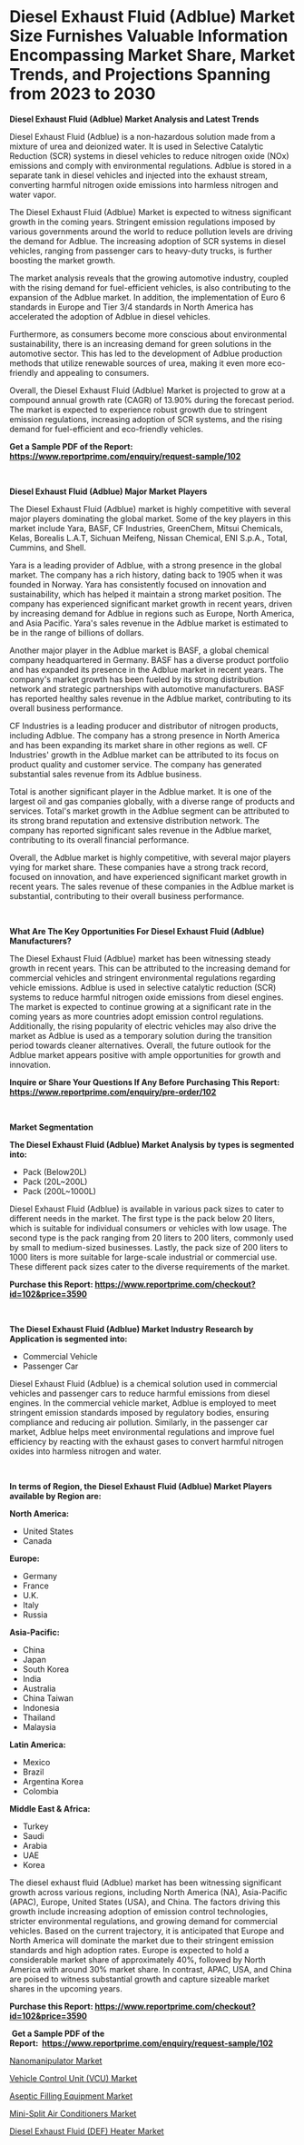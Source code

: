 <p><h1>Diesel Exhaust Fluid (Adblue) Market Size Furnishes Valuable Information Encompassing Market Share, Market Trends, and Projections Spanning from 2023 to 2030</h1></p><p><strong>Diesel Exhaust Fluid (Adblue) Market Analysis and Latest Trends</strong></p>
<p><p>Diesel Exhaust Fluid (Adblue) is a non-hazardous solution made from a mixture of urea and deionized water. It is used in Selective Catalytic Reduction (SCR) systems in diesel vehicles to reduce nitrogen oxide (NOx) emissions and comply with environmental regulations. Adblue is stored in a separate tank in diesel vehicles and injected into the exhaust stream, converting harmful nitrogen oxide emissions into harmless nitrogen and water vapor.</p><p>The Diesel Exhaust Fluid (Adblue) Market is expected to witness significant growth in the coming years. Stringent emission regulations imposed by various governments around the world to reduce pollution levels are driving the demand for Adblue. The increasing adoption of SCR systems in diesel vehicles, ranging from passenger cars to heavy-duty trucks, is further boosting the market growth.</p><p>The market analysis reveals that the growing automotive industry, coupled with the rising demand for fuel-efficient vehicles, is also contributing to the expansion of the Adblue market. In addition, the implementation of Euro 6 standards in Europe and Tier 3/4 standards in North America has accelerated the adoption of Adblue in diesel vehicles.</p><p>Furthermore, as consumers become more conscious about environmental sustainability, there is an increasing demand for green solutions in the automotive sector. This has led to the development of Adblue production methods that utilize renewable sources of urea, making it even more eco-friendly and appealing to consumers.</p><p>Overall, the Diesel Exhaust Fluid (Adblue) Market is projected to grow at a compound annual growth rate (CAGR) of 13.90% during the forecast period. The market is expected to experience robust growth due to stringent emission regulations, increasing adoption of SCR systems, and the rising demand for fuel-efficient and eco-friendly vehicles.</p></p>
<p><strong>Get a Sample PDF of the Report:&nbsp; <a href="https://www.reportprime.com/enquiry/request-sample/102">https://www.reportprime.com/enquiry/request-sample/102</a></strong></p>
<p>&nbsp;</p>
<p><strong>Diesel Exhaust Fluid (Adblue) Major Market Players</strong></p>
<p><p>The Diesel Exhaust Fluid (Adblue) market is highly competitive with several major players dominating the global market. Some of the key players in this market include Yara, BASF, CF Industries, GreenChem, Mitsui Chemicals, Kelas, Borealis L.A.T, Sichuan Meifeng, Nissan Chemical, ENI S.p.A., Total, Cummins, and Shell. </p><p>Yara is a leading provider of Adblue, with a strong presence in the global market. The company has a rich history, dating back to 1905 when it was founded in Norway. Yara has consistently focused on innovation and sustainability, which has helped it maintain a strong market position. The company has experienced significant market growth in recent years, driven by increasing demand for Adblue in regions such as Europe, North America, and Asia Pacific. Yara's sales revenue in the Adblue market is estimated to be in the range of billions of dollars.</p><p>Another major player in the Adblue market is BASF, a global chemical company headquartered in Germany. BASF has a diverse product portfolio and has expanded its presence in the Adblue market in recent years. The company's market growth has been fueled by its strong distribution network and strategic partnerships with automotive manufacturers. BASF has reported healthy sales revenue in the Adblue market, contributing to its overall business performance.</p><p>CF Industries is a leading producer and distributor of nitrogen products, including Adblue. The company has a strong presence in North America and has been expanding its market share in other regions as well. CF Industries' growth in the Adblue market can be attributed to its focus on product quality and customer service. The company has generated substantial sales revenue from its Adblue business.</p><p>Total is another significant player in the Adblue market. It is one of the largest oil and gas companies globally, with a diverse range of products and services. Total's market growth in the Adblue segment can be attributed to its strong brand reputation and extensive distribution network. The company has reported significant sales revenue in the Adblue market, contributing to its overall financial performance.</p><p>Overall, the Adblue market is highly competitive, with several major players vying for market share. These companies have a strong track record, focused on innovation, and have experienced significant market growth in recent years. The sales revenue of these companies in the Adblue market is substantial, contributing to their overall business performance.</p></p>
<p>&nbsp;</p>
<p><strong>What Are The Key Opportunities For Diesel Exhaust Fluid (Adblue) Manufacturers?</strong></p>
<p><p>The Diesel Exhaust Fluid (Adblue) market has been witnessing steady growth in recent years. This can be attributed to the increasing demand for commercial vehicles and stringent environmental regulations regarding vehicle emissions. Adblue is used in selective catalytic reduction (SCR) systems to reduce harmful nitrogen oxide emissions from diesel engines. The market is expected to continue growing at a significant rate in the coming years as more countries adopt emission control regulations. Additionally, the rising popularity of electric vehicles may also drive the market as Adblue is used as a temporary solution during the transition period towards cleaner alternatives. Overall, the future outlook for the Adblue market appears positive with ample opportunities for growth and innovation.</p></p>
<p><strong>Inquire or Share Your Questions If Any Before Purchasing This Report: <a href="https://www.reportprime.com/enquiry/pre-order/102">https://www.reportprime.com/enquiry/pre-order/102</a></strong></p>
<p>&nbsp;</p>
<p><strong>Market Segmentation</strong></p>
<p><strong>The Diesel Exhaust Fluid (Adblue) Market Analysis by types is segmented into:</strong></p>
<p><ul><li>Pack (Below20L)</li><li>Pack (20L~200L)</li><li>Pack (200L~1000L)</li></ul></p>
<p><p>Diesel Exhaust Fluid (Adblue) is available in various pack sizes to cater to different needs in the market. The first type is the pack below 20 liters, which is suitable for individual consumers or vehicles with low usage. The second type is the pack ranging from 20 liters to 200 liters, commonly used by small to medium-sized businesses. Lastly, the pack size of 200 liters to 1000 liters is more suitable for large-scale industrial or commercial use. These different pack sizes cater to the diverse requirements of the market.</p></p>
<p><strong>Purchase this Report:&nbsp;<a href="https://www.reportprime.com/checkout?id=102&price=3590">https://www.reportprime.com/checkout?id=102&price=3590</a></strong></p>
<p>&nbsp;</p>
<p><strong>The Diesel Exhaust Fluid (Adblue) Market Industry Research by Application is segmented into:</strong></p>
<p><ul><li>Commercial Vehicle</li><li>Passenger Car</li></ul></p>
<p><p>Diesel Exhaust Fluid (Adblue) is a chemical solution used in commercial vehicles and passenger cars to reduce harmful emissions from diesel engines. In the commercial vehicle market, Adblue is employed to meet stringent emission standards imposed by regulatory bodies, ensuring compliance and reducing air pollution. Similarly, in the passenger car market, Adblue helps meet environmental regulations and improve fuel efficiency by reacting with the exhaust gases to convert harmful nitrogen oxides into harmless nitrogen and water.</p></p>
<p>&nbsp;</p>
<p><strong>In terms of Region, the Diesel Exhaust Fluid (Adblue) Market Players available by Region are:</strong></p>
<p>
    <p> <strong> North America: </strong>
        <ul>
            <li>United States</li>
            <li>Canada</li>
        </ul>
        </p> 
    <p> <strong> Europe: </strong>
        <ul>
            <li>Germany</li>
            <li>France</li>
            <li>U.K.</li>
            <li>Italy</li>
            <li>Russia</li>
        </ul>
        </p> 
    <p> <strong> Asia-Pacific: </strong>
        <ul>
            <li>China</li>
            <li>Japan</li>
            <li>South Korea</li>
            <li>India</li>
            <li>Australia</li>
            <li>China Taiwan</li>
            <li>Indonesia</li>
            <li>Thailand</li>
            <li>Malaysia</li>
        </ul>
        </p> 
    <p> <strong> Latin America: </strong>
        <ul>
            <li>Mexico</li>
            <li>Brazil</li>
            <li>Argentina Korea</li>
            <li>Colombia</li>
        </ul>
        </p> 
    <p> <strong> Middle East & Africa: </strong>
        <ul>
            <li>Turkey</li>
            <li>Saudi</li>
            <li>Arabia</li>
            <li>UAE</li>
            <li>Korea</li>
        </ul>
    </p>
    </p>
<p><p>The diesel exhaust fluid (Adblue) market has been witnessing significant growth across various regions, including North America (NA), Asia-Pacific (APAC), Europe, United States (USA), and China. The factors driving this growth include increasing adoption of emission control technologies, stricter environmental regulations, and growing demand for commercial vehicles. Based on the current trajectory, it is anticipated that Europe and North America will dominate the market due to their stringent emission standards and high adoption rates. Europe is expected to hold a considerable market share of approximately 40%, followed by North America with around 30% market share. In contrast, APAC, USA, and China are poised to witness substantial growth and capture sizeable market shares in the upcoming years.</p></p>
<p><strong>Purchase this Report: <a href="https://www.reportprime.com/checkout?id=102&price=3590">https://www.reportprime.com/checkout?id=102&price=3590</a></strong></p>
<p>&nbsp;<strong>Get a Sample PDF of the Report:&nbsp;&nbsp;<a href="https://www.reportprime.com/enquiry/request-sample/102">https://www.reportprime.com/enquiry/request-sample/102</a></strong></p>
<p><strong></strong></p>
<p><p><a href="https://medium.com/@pillingbary7584/nanomanipulator-market-exploring-market-share-market-trends-and-future-growth-6cc73a8a7b8f">Nanomanipulator Market</a></p><p><a href="https://github.com/pizolina/Market-Research-Report-List-1/blob/main/vehicle-control-unit-vcu-market.md">Vehicle Control Unit (VCU) Market</a></p><p><a href="https://medium.com/@peatebilly85475/aseptic-filling-equipment-market-size-and-market-trends-complete-industry-overview-2023-to-2030-56a312dcb19c">Aseptic Filling Equipment Market</a></p><p><a href="https://www.linkedin.com/pulse/mini-split-air-conditioners-market-challenges-opportunities-0tlwe/">Mini-Split Air Conditioners Market</a></p><p><a href="https://github.com/sofayahoo2023/Market-Research-Report-List-1/blob/main/diesel-exhaust-fluid-def-heater-market.md">Diesel Exhaust Fluid (DEF) Heater Market</a></p></p>